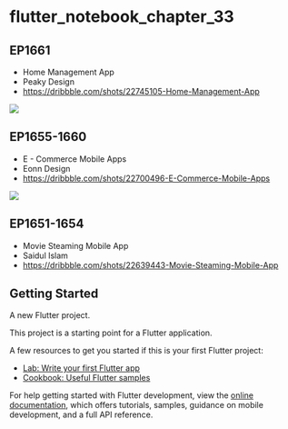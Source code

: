 # flutter_notebook_chapter_33

## EP1661

- Home Management App
- Peaky Design
- https://dribbble.com/shots/22745105-Home-Management-App

<img src="https://cdn.dribbble.com/userupload/10560106/file/original-dd79e44d9116be3b0297c4dbcca36494.png?resize=1600x1200"/>

## EP1655-1660

- E - Commerce Mobile Apps
- Eonn Design
- https://dribbble.com/shots/22700496-E-Commerce-Mobile-Apps

<img src="https://cdn.dribbble.com/userupload/10191980/file/original-ce28ac2e8fd71f44b9ff39f6d848e106.png?resize=1600x1200"/>

## EP1651-1654

- Movie Steaming Mobile App
- Saidul Islam
- https://dribbble.com/shots/22639443-Movie-Steaming-Mobile-App



## Getting Started

A new Flutter project.

This project is a starting point for a Flutter application.

A few resources to get you started if this is your first Flutter project:

- [Lab: Write your first Flutter app](https://docs.flutter.dev/get-started/codelab)
- [Cookbook: Useful Flutter samples](https://docs.flutter.dev/cookbook)

For help getting started with Flutter development, view the
[online documentation](https://docs.flutter.dev/), which offers tutorials,
samples, guidance on mobile development, and a full API reference.
